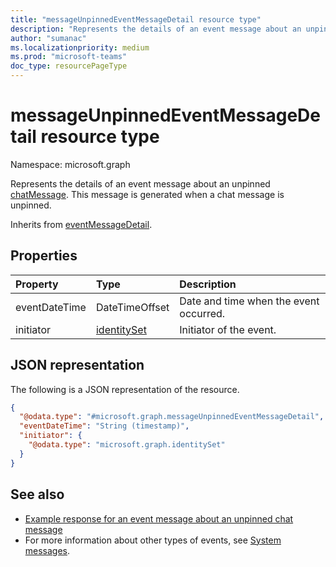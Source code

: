 ```yaml
---
title: "messageUnpinnedEventMessageDetail resource type"
description: "Represents the details of an event message about an unpinned chat message."
author: "sumanac"
ms.localizationpriority: medium
ms.prod: "microsoft-teams"
doc_type: resourcePageType
---
```


# messageUnpinnedEventMessageDetail resource type

Namespace: microsoft.graph

Represents the details of an event message about an unpinned [chatMessage](../resources/chatmessage.md). This message is generated when a chat message is unpinned.

Inherits from [eventMessageDetail](../resources/eventmessagedetail.md).

## Properties
|Property|Type|Description|
|:---|:---|:---|
|eventDateTime|DateTimeOffset|Date and time when the event occurred.|
|initiator|[identitySet](../resources/identityset.md)|Initiator of the event.|

## JSON representation
The following is a JSON representation of the resource.
<!-- {
  "blockType": "resource",
  "@odata.type": "microsoft.graph.messageUnpinnedEventMessageDetail",
  "baseType": "microsoft.graph.eventMessageDetail"
}
-->
``` json
{
  "@odata.type": "#microsoft.graph.messageUnpinnedEventMessageDetail",
  "eventDateTime": "String (timestamp)",
  "initiator": {
    "@odata.type": "microsoft.graph.identitySet"
  }
}
```

## See also
- [Example response for an event message about an unpinned chat message](/graph/system-messages/#message-unpinned)
- For more information about other types of events, see [System messages](/graph/system-messages).
